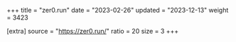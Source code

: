 +++
title = "zer0.run"
date = "2023-02-26"
updated = "2023-12-13"
weight = 3423

[extra]
source = "https://zer0.run/"
ratio = 20
size = 3
+++
